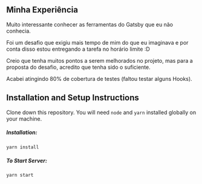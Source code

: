 ## Minha Experiência

Muito interessante conhecer as ferramentas do Gatsby que eu não conhecia.

Foi um desafio que exigiu mais tempo de mim do que eu imaginava e por conta disso estou entregando a tarefa no horário limite :D

Creio que tenha muitos pontos a serem melhorados no projeto, mas para a proposta do desafio, acredito que tenha sido o suficiente.

Acabei atingindo 80% de cobertura de testes (faltou testar alguns Hooks).

## Installation and Setup Instructions
 

Clone down this repository. You will need `node` and `yarn` installed globally on your machine.  

##### Installation:

```bash
yarn install
```

##### To Start Server:

```bash
yarn start
```
